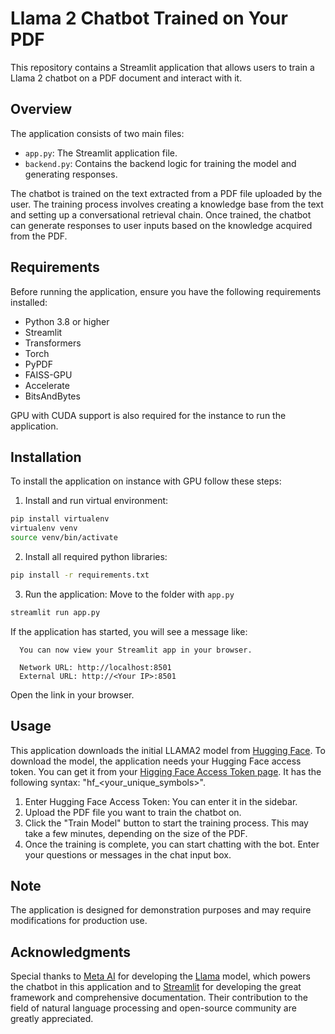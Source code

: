 # Llama 2 Chatbot Trained on Your PDF

This repository contains a Streamlit application that allows users to train a Llama 2 chatbot on a PDF document and interact with it.

## Overview

The application consists of two main files:

- `app.py`: The Streamlit application file.
- `backend.py`: Contains the backend logic for training the model and generating responses.
  
The chatbot is trained on the text extracted from a PDF file uploaded by the user. The training process involves creating a knowledge base from the text and setting up a conversational retrieval chain. Once trained, the chatbot can generate responses to user inputs based on the knowledge acquired from the PDF.

## Requirements

Before running the application, ensure you have the following requirements installed:

- Python 3.8 or higher
- Streamlit
- Transformers
- Torch
- PyPDF
- FAISS-GPU
- Accelerate
- BitsAndBytes

GPU with CUDA support is also required for the instance to run the application.

## Installation
To install the application on instance with GPU follow these steps:

1. Install and run virtual environment:
```bash
pip install virtualenv
virtualenv venv
source venv/bin/activate
```
2. Install all required python libraries:
```bash
pip install -r requirements.txt
```
3. Run the application:
Move to the folder with `app.py`
```bash
streamlit run app.py
```
If the application has started, you will see a message like:
```text
  You can now view your Streamlit app in your browser.

  Network URL: http://localhost:8501
  External URL: http://<Your IP>:8501
```
Open the link in your browser.

## Usage

This application downloads the initial LLAMA2 model from [Hugging Face](https://huggingface.co/). To download the model, the application needs your Hugging Face access token. You can get it from your [Higging Face Access Token page](https://huggingface.co/settings/tokens). It has the following syntax: "hf_<your_unique_symbols>".

1. Enter Hugging Face Access Token: You can enter it in the sidebar.
2. Upload the PDF file you want to train the chatbot on.
3. Click the "Train Model" button to start the training process. This may take a few minutes, depending on the size of the PDF.
4. Once the training is complete, you can start chatting with the bot. Enter your questions or messages in the chat input box.

## Note
The application is designed for demonstration purposes and may require modifications for production use.

## Acknowledgments

Special thanks to [Meta AI](https://ai.facebook.com/) for developing the [Llama](https://github.com/facebookresearch/llama) model, which powers the chatbot in this application and to [Streamlit](https://streamlit.io) for developing the great framework and comprehensive documentation. 
Their contribution to the field of natural language processing and open-source community are greatly appreciated.

